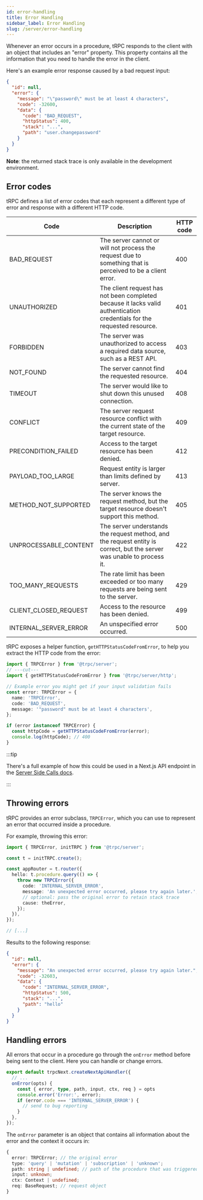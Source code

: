 ```yaml
---
id: error-handling
title: Error Handling
sidebar_label: Error Handling
slug: /server/error-handling
---
```


Whenever an error occurs in a procedure, tRPC responds to the client with an object that includes an "error" property. This property contains all the information that you need to handle the error in the client.

Here's an example error response caused by a bad request input:

```json
{
  "id": null,
  "error": {
    "message": "\"password\" must be at least 4 characters",
    "code": -32600,
    "data": {
      "code": "BAD_REQUEST",
      "httpStatus": 400,
      "stack": "...",
      "path": "user.changepassword"
    }
  }
}
```

**Note**: the returned stack trace is only available in the development environment.

## Error codes

tRPC defines a list of error codes that each represent a different type of error and response with a different HTTP code.

| Code                  | Description                                                                                                             | HTTP code |
| --------------------- | ----------------------------------------------------------------------------------------------------------------------- | --------- |
| BAD_REQUEST           | The server cannot or will not process the request due to something that is perceived to be a client error.              | 400       |
| UNAUTHORIZED          | The client request has not been completed because it lacks valid authentication credentials for the requested resource. | 401       |
| FORBIDDEN             | The server was unauthorized to access a required data source, such as a REST API.                                       | 403       |
| NOT_FOUND             | The server cannot find the requested resource.                                                                          | 404       |
| TIMEOUT               | The server would like to shut down this unused connection.                                                              | 408       |
| CONFLICT              | The server request resource conflict with the current state of the target resource.                                     | 409       |
| PRECONDITION_FAILED   | Access to the target resource has been denied.                                                                          | 412       |
| PAYLOAD_TOO_LARGE     | Request entity is larger than limits defined by server.                                                                 | 413       |
| METHOD_NOT_SUPPORTED  | The server knows the request method, but the target resource doesn't support this method.                               | 405       |
| UNPROCESSABLE_CONTENT | The server understands the request method, and the request entity is correct, but the server was unable to process it.  | 422       |
| TOO_MANY_REQUESTS     | The rate limit has been exceeded or too many requests are being sent to the server.                                     | 429       |
| CLIENT_CLOSED_REQUEST | Access to the resource has been denied.                                                                                 | 499       |
| INTERNAL_SERVER_ERROR | An unspecified error occurred.                                                                                          | 500       |

tRPC exposes a helper function, `getHTTPStatusCodeFromError`, to help you extract the HTTP code from the error:

```ts twoslash
import { TRPCError } from '@trpc/server';
// ---cut---
import { getHTTPStatusCodeFromError } from '@trpc/server/http';

// Example error you might get if your input validation fails
const error: TRPCError = {
  name: 'TRPCError',
  code: 'BAD_REQUEST',
  message: '"password" must be at least 4 characters',
};

if (error instanceof TRPCError) {
  const httpCode = getHTTPStatusCodeFromError(error);
  console.log(httpCode); // 400
}
```

:::tip

There's a full example of how this could be used in a Next.js API endpoint in the [Server Side Calls docs](server-side-calls).

:::

## Throwing errors

tRPC provides an error subclass, `TRPCError`, which you can use to represent an error that occurred inside a procedure.

For example, throwing this error:

```ts title='server.ts'
import { TRPCError, initTRPC } from '@trpc/server';

const t = initTRPC.create();

const appRouter = t.router({
  hello: t.procedure.query(() => {
    throw new TRPCError({
      code: 'INTERNAL_SERVER_ERROR',
      message: 'An unexpected error occurred, please try again later.',
      // optional: pass the original error to retain stack trace
      cause: theError,
    });
  }),
});

// [...]
```

Results to the following response:

```json
{
  "id": null,
  "error": {
    "message": "An unexpected error occurred, please try again later.",
    "code": -32603,
    "data": {
      "code": "INTERNAL_SERVER_ERROR",
      "httpStatus": 500,
      "stack": "...",
      "path": "hello"
    }
  }
}
```

## Handling errors

All errors that occur in a procedure go through the `onError` method before being sent to the client. Here you can handle or change errors.

```ts title='pages/api/trpc/[trpc].ts'
export default trpcNext.createNextApiHandler({
  // ...
  onError(opts) {
    const { error, type, path, input, ctx, req } = opts
    console.error('Error:', error);
    if (error.code === 'INTERNAL_SERVER_ERROR') {
      // send to bug reporting
    }
  },
});
```

The `onError` parameter is an object that contains all information about the error and the context it occurs in:

```ts
{
  error: TRPCError; // the original error
  type: 'query' | 'mutation' | 'subscription' | 'unknown';
  path: string | undefined; // path of the procedure that was triggered
  input: unknown;
  ctx: Context | undefined;
  req: BaseRequest; // request object
}
```
